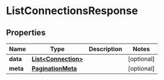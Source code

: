 

# ListConnectionsResponse


## Properties

Name | Type | Description | Notes
------------ | ------------- | ------------- | -------------
**data** | [**List&lt;Connection&gt;**](Connection.md) |  |  [optional]
**meta** | [**PaginationMeta**](PaginationMeta.md) |  |  [optional]




